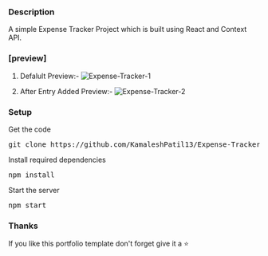
### Description

A simple Expense Tracker Project which is built using React and Context API. 

### [preview]
1) Defalult Preview:- 
![Expense-Tracker-1](https://github.com/KamaleshPatil13/Expense-Tracker/assets/107297179/4e1a8d50-fc4c-477b-843b-f0335042cd62)

2) After Entry Added Preview:-
![Expense-Tracker-2](https://github.com/KamaleshPatil13/Expense-Tracker/assets/107297179/0af0f1aa-5b63-408b-ba53-cca1eab8971b)

### Setup

Get the code

<pre>git clone https://github.com/KamaleshPatil13/Expense-Tracker.git</pre>
 
Install required dependencies

<pre>npm install</pre>

Start the server

<pre>npm start</pre>

### Thanks

If you like this portfolio template don't forget give it a ⭐ 

